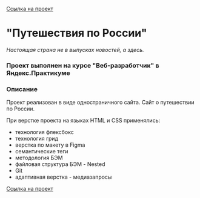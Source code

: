 [Ссылка на проект](https://hariton-dev.github.io/russian-travel/)

# "Путешествия по России"

*Настоящая страна не в выпусках новостей, а здесь.*

### Проект выполнен на курсе "Веб-разработчик" в Яндекс.Практикуме


### Описание

Проект реализован в виде одностраничного сайта. Сайт о путешествии по России.

При верстке проекта на языках HTML и СSS применялись:
* технология флексбокс
* технология грид
* верстка по макету в Figma
* семантические теги
* методология БЭМ
* файловая структура БЭМ - Nested
* Git
* адаптивная верстка - медиазапросы

[Ссылка на проект](https://hariton-dev.github.io/russian-travel/)
